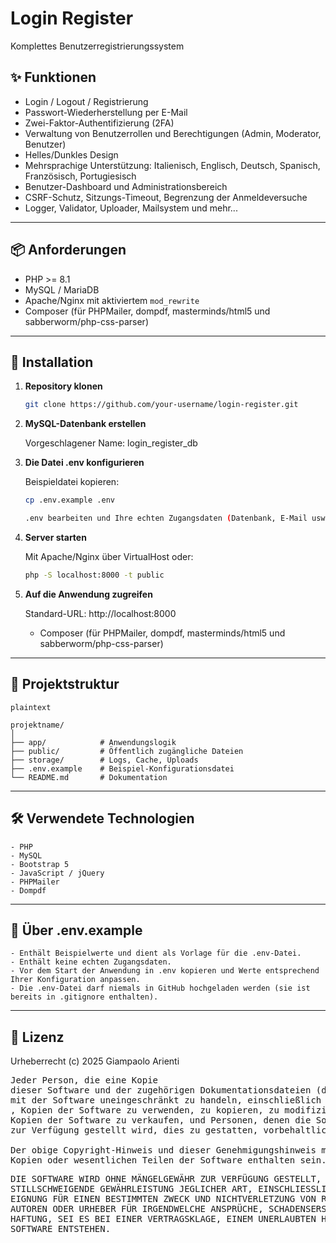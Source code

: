 # Login Register

Komplettes Benutzerregistrierungssystem

## ✨ Funktionen

- Login / Logout / Registrierung
- Passwort-Wiederherstellung per E-Mail
- Zwei-Faktor-Authentifizierung (2FA)
- Verwaltung von Benutzerrollen und Berechtigungen (Admin, Moderator, Benutzer)
- Helles/Dunkles Design
- Mehrsprachige Unterstützung: Italienisch, Englisch, Deutsch, Spanisch, Französisch, Portugiesisch
- Benutzer-Dashboard und Administrationsbereich
- CSRF-Schutz, Sitzungs-Timeout, Begrenzung der Anmeldeversuche
- Logger, Validator, Uploader, Mailsystem und mehr...

---

## 📦 Anforderungen

- PHP >= 8.1
- MySQL / MariaDB
- Apache/Nginx mit aktiviertem `mod_rewrite`
- Composer (für PHPMailer, dompdf, masterminds/html5 und sabberworm/php-css-parser)

---

## 🚀 Installation

1. **Repository klonen**
   ```bash
   git clone https://github.com/your-username/login-register.git
   
2. **MySQL-Datenbank erstellen**

	Vorgeschlagener Name: login_register_db
	
3. **Die Datei .env konfigurieren**

	Beispieldatei kopieren:
	
	```bash
	cp .env.example .env

	.env bearbeiten und Ihre echten Zugangsdaten (Datenbank, E-Mail usw.) einfügen.
	
4. **Server starten**

	Mit Apache/Nginx über VirtualHost oder:
	
	```bash
	php -S localhost:8000 -t public
	
5. **Auf die Anwendung zugreifen**

	Standard-URL: http://localhost:8000
	- Composer (für PHPMailer, dompdf, masterminds/html5 und sabberworm/php-css-parser)

---

## 📄 Projektstruktur
	plaintext

	projektname/
	│
	├── app/            # Anwendungslogik
	├── public/         # Öffentlich zugängliche Dateien
	├── storage/        # Logs, Cache, Uploads
	├── .env.example    # Beispiel-Konfigurationsdatei
	└── README.md       # Dokumentation

---

## 🛠 Verwendete Technologien

	- PHP
	- MySQL
	- Bootstrap 5
	- JavaScript / jQuery
	- PHPMailer
	- Dompdf
	
---
	
## 📄 Über .env.example

	- Enthält Beispielwerte und dient als Vorlage für die .env-Datei.
	- Enthält keine echten Zugangsdaten.
	- Vor dem Start der Anwendung in .env kopieren und Werte entsprechend Ihrer Konfiguration anpassen.
	- Die .env-Datei darf niemals in GitHub hochgeladen werden (sie ist bereits in .gitignore enthalten).

---
	
## 🧾 Lizenz

Urheberrecht (c) 2025 Giampaolo Arienti

<pre>Jeder Person, die eine Kopie
dieser Software und der zugehörigen Dokumentationsdateien (die "Software") erwirbt, wird hiermit kostenlos die Erlaubnis erteilt,
mit der Software uneingeschränkt zu handeln, einschließlich und ohne Einschränkung der Rechte
, Kopien der Software zu verwenden, zu kopieren, zu modifizieren, zusammenzuführen, zu veröffentlichen, zu vertreiben, Unterlizenzen zu vergeben und/oder
Kopien der Software zu verkaufen, und Personen, denen die Software
zur Verfügung gestellt wird, dies zu gestatten, vorbehaltlich der folgenden Bedingungen:

Der obige Copyright-Hinweis und dieser Genehmigungshinweis müssen in allen
Kopien oder wesentlichen Teilen der Software enthalten sein.</pre>

<pre>DIE SOFTWARE WIRD OHNE MÄNGELGEWÄHR ZUR VERFÜGUNG GESTELLT, OHNE AUSDRÜCKLICHE ODER
STILLSCHWEIGENDE GEWÄHRLEISTUNG JEGLICHER ART, EINSCHLIESSLICH, ABER NICHT BESCHRÄNKT AUF DIE GEWÄHRLEISTUNG DER MARKTGÄNGIGKEIT,
EIGNUNG FÜR EINEN BESTIMMTEN ZWECK UND NICHTVERLETZUNG VON RECHTEN. IN KEINEM FALL SIND DIE
AUTOREN ODER URHEBER FÜR IRGENDWELCHE ANSPRÜCHE, SCHADENSERSATZANSPRÜCHE ODER SONSTIGE
HAFTUNG, SEI ES BEI EINER VERTRAGSKLAGE, EINEM UNERLAUBTEN HANDEL ODER AUF ANDERE WEISE, HAFTBAR, DIE AUS, DURCH ODER IM ZUSAMMENHANG MIT DER SOFTWARE ODER DER NUTZUNG ODER ANDEREN HANDLUNGEN DER
SOFTWARE ENTSTEHEN.</pre>